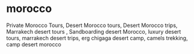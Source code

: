 # morocco
Private Morocco Tours, Desert Morocco tours, Desert Morocco trips, Marrakech desert tours , Sandboarding desert Morocco, luxury desert tours, marrakech desert trips, erg chigaga desert camp, camels trekking, camp desert morocco 
